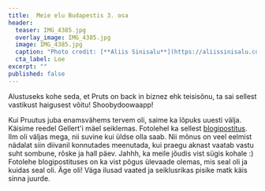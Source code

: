 ```yaml
---
title:  Meie elu Budapestis 3. osa
header: 
  teaser: IMG_4385.jpg
  overlay_image: IMG_4385.jpg
  image: IMG_4385.jpg
  caption: "Photo credit: [**Aliis Sinisalu**](https://aliissinisalu.com/)"
  cta_label: Loe
excerpt: ""
published: false
---
```

Alustuseks kohe seda, et Pruts on back in biznez ehk teisisõnu, ta sai sellest vastikust haigusest võitu! Shoobydoowaapp!

Kui Pruutus juba enamsvähems tervem oli, saime ka lõpuks uuesti välja. Käisime reedel Gellert'i mäel seiklemas. Fotolehel ka sellest [blogipostitus](http://aliissinisalu.com/2016/10/03/gellert-hill-budapest/). Ilm oli väljas mega, nii suvine kui üldse olla saab. Nii mõnus on veel eelmist nädalat siin diivanil konnutades meenutada, kui praegu aknast vaatab vastu suht sombune, rõske ja hall päev. Jahhh, ka meile jõudis vist sügis kohale :) Fotolehe blogipostituses on ka vist põgus ülevaade olemas, mis seal oli ja kuidas seal oli. Äge oli! Väga ilusad vaated ja seiklusrikas pisike matk käis sinna juurde.


